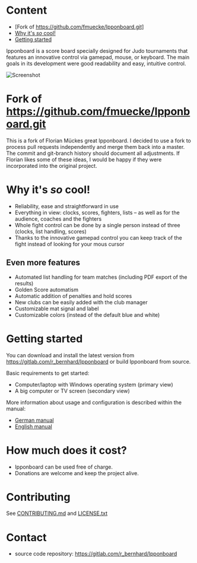 # Content

- [Fork of https://github.com/fmuecke/Ipponboard.git]
- [Why it's *so* cool!](#why-its-so-cool)
- [Getting started](#getting-started)

Ipponboard is a score board specially designed for Judo tournaments that features an innovative control via gamepad, 
mouse, or keyboard. The main goals in its development were good readability and easy, intuitive control.

![Screenshot](https://ipponboard.koe-judo.de/wp-content/uploads/2011/12/Ipponboard-the-judo-score-board-and-timer-300x169.jpg)

# Fork of https://github.com/fmuecke/Ipponboard.git
This is a fork of Florian Mückes great Ipponboard. 
I decided to use a fork to process pull requests independently and merge them back into a master. 
The commit and git-branch history should document all adjustments. If Florian likes some of these ideas, 
I would be happy if they were incorporated into the original project.

# Why it's *so* cool!

- Reliability, ease and straightforward in use
- Everything in view: clocks, scores, fighters, lists – as well as for the audience, coaches and the fighters
- Whole fight control can be done by a single person instead of three (clocks, list handling, scores)
- Thanks to the innovative gamepad control you can keep track of the fight instead of looking for your mous cursor

## Even more features

- Automated list handling for team matches (including PDF export of the results)
- Golden Score automatism
- Automatic addition of penalties and hold scores
- New clubs can be easily added with the club manager
- Customizable mat signal and label
- Customizable colors (instead of the default blue and white)

# Getting started

You can download and install the latest version from https://gitlab.com/r_bernhard/Ipponboard or build Ipponboard from source.

Basic requirements to get started:
- Computer/laptop with Windows operating system (primary view)
- A big computer or TV screen (secondary view)

More information about usage and configuration is described within the manual:
- [German manual](doc/manual-de.md)
- [English manual](doc/USER_MANUAL-EN.md)

# How much does it cost?

- Ipponboard can be used free of charge.
- Donations are welcome and keep the project alive.

# Contributing

See [CONTRIBUTING.md](CONTRIBUTING.md) and [LICENSE.txt](LICENSE.txt)

# Contact
- source code repository: https://gitlab.com/r_bernhard/Ipponboard

